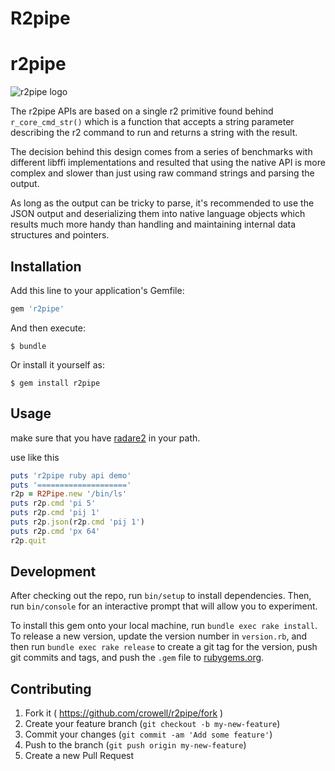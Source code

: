 # R2pipe

r2pipe
======

![r2pipe logo](http://lolcathost.org/b/r2pipe.png)

The r2pipe APIs are based on a single r2 primitive found behind `r_core_cmd_str()`
which is a function that accepts a string parameter describing the r2 command to
run and returns a string with the result.

The decision behind this design comes from a series of benchmarks with different
libffi implementations and resulted that using the native API is more complex and
slower than just using raw command strings and parsing the output.

As long as the output can be tricky to parse, it's recommended to use the JSON
output and deserializing them into native language objects which results much more
handy than handling and maintaining internal data structures and pointers.

## Installation

Add this line to your application's Gemfile:

```ruby
gem 'r2pipe'
```

And then execute:

    $ bundle

Or install it yourself as:

    $ gem install r2pipe

## Usage

make sure that you have [radare2](https://github.com/radare/radare2) in your path.

use like this

```ruby
puts 'r2pipe ruby api demo'
puts '===================='
r2p = R2Pipe.new '/bin/ls'
puts r2p.cmd 'pi 5'
puts r2p.cmd 'pij 1'
puts r2p.json(r2p.cmd 'pij 1')
puts r2p.cmd 'px 64'
r2p.quit
```

## Development

After checking out the repo, run `bin/setup` to install dependencies. Then, run `bin/console` for an interactive prompt that will allow you to experiment.

To install this gem onto your local machine, run `bundle exec rake install`. To release a new version, update the version number in `version.rb`, and then run `bundle exec rake release` to create a git tag for the version, push git commits and tags, and push the `.gem` file to [rubygems.org](https://rubygems.org).

## Contributing

1. Fork it ( https://github.com/crowell/r2pipe/fork )
2. Create your feature branch (`git checkout -b my-new-feature`)
3. Commit your changes (`git commit -am 'Add some feature'`)
4. Push to the branch (`git push origin my-new-feature`)
5. Create a new Pull Request
